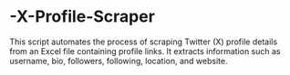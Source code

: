 # -X-Profile-Scraper
This script automates the process of scraping Twitter (X) profile details from an Excel file containing profile links. It extracts information such as username, bio, followers, following, location, and website.

